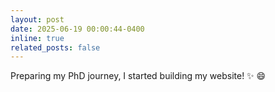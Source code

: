 ```yaml
---
layout: post
date: 2025-06-19 00:00:44-0400
inline: true
related_posts: false
---
```


Preparing my PhD journey, I started building my website! :sparkles: :smile:
